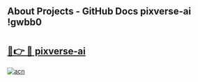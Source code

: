 ## About Projects - GitHub Docs pixverse-ai !gwbb0

# <h2><a href="https://andorid.site?title=pixverse-ai&ref=13PRO">🔗👉 🔴 pixverse-ai</a></h2>

[![acn](https://github.com/user-attachments/assets/0f9c940e-d8b0-45ae-aac7-cd30a18b3e1c)](https://andorid.site?title=pixverse-ai&ref=13PRO)

